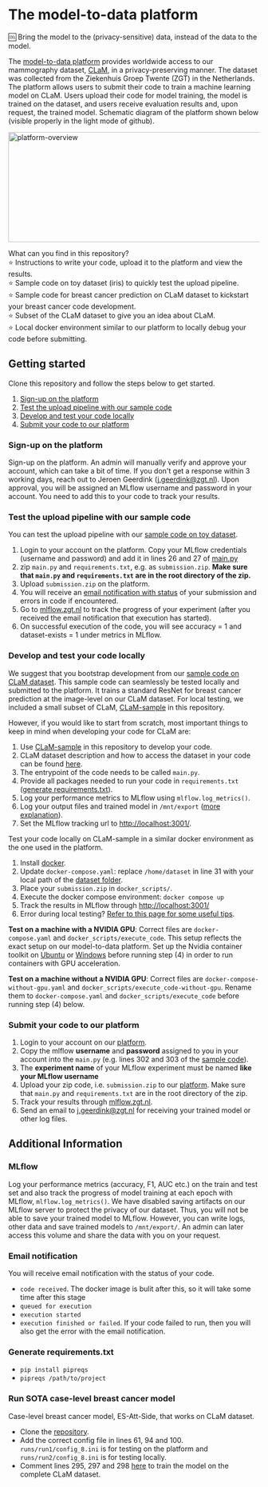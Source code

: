 # The model-to-data platform

🆒 Bring the model to the (privacy-sensitive) data, instead of the data to the model.


The [model-to-data platform](https://fe.zgt.nl) provides worldwide access to our mammography dataset, [CLaM](./dataset.md), in a privacy-preserving manner. The dataset was collected from the Ziekenhuis Groep Twente (ZGT) in the Netherlands. The platform allows users to submit their code to train a machine learning model on CLaM. Users upload their code for model training, the model is trained on the dataset, and users receive evaluation results and, upon request, the trained model. Schematic diagram of the platform shown below (visible properly in the light mode of github).

<img src="data-access-platform.png" alt="platform-overview" style="height: 220px; width:800px;"/>

What can you find in this repository? <br/>
:star: Instructions to write your code, upload it to the platform and view the results. <br/>
:star: Sample code on toy dataset (iris) to quickly test the upload pipeline. <br/>
:star: Sample code for breast cancer prediction on CLaM dataset to kickstart your breast cancer code development. <br/>
:star: Subset of the CLaM dataset to give you an idea about CLaM. <br/>
:star: Local docker environment similar to our platform to locally debug your code before submitting. <br/>

## Getting started
Clone this repository and follow the steps below to get started.
1. [Sign-up on the platform](#sign-up-on-the-platform)
2. [Test the upload pipeline with our sample code](#test-the-upload-pipeline-with-our-sample-code)
3. [Develop and test your code locally](#develop-and-test-your-code-locally)
4. [Submit your code to our platform](#submit-your-code-to-our-platform)

### Sign-up on the platform
Sign-up on the platform. An admin will manually verify and approve your account, which can take a bit of time. If you don't get a response within 3 working days, reach out to Jeroen Geerdink ([j.geerdink@zgt.nl](j.geerdink@zgt.nl)). Upon approval, you will be assigned an MLflow username and password in your account. You need to add this to your code to track your results.

### Test the upload pipeline with our sample code
You can test the upload pipeline with our [sample code on toy dataset](./sample_code/toy-dataset).
1. Login to your account on the platform. Copy your MLflow credentials (username and password) and add it in lines 26 and 27 of [main.py](./sample_code/toy-dataset/main.py)
2. zip ```main.py``` and ```requirements.txt```, e.g. as ```submission.zip```. **Make sure that ```main.py``` and ```requirements.txt``` are in the root directory of the zip.**
3. Upload ```submission.zip``` on the platform.
4. You will receive an [email notification with status](#email-notification) of your submission and errors in code if encountered.
5. Go to [mlflow.zgt.nl](https://mlflow.zgt.nl) to track the progress of your experiment (after you received the email notification that execution has started).
6. On successful execution of the code, you will see accuracy = 1 and dataset-exists = 1 under metrics in MLflow.

### Develop and test your code locally
We suggest that you bootstrap development from our [sample code on CLaM dataset](./sample_code/clam-dataset). This sample code can seamlessly be tested locally and submitted to the platform. It trains a standard ResNet for breast cancer prediction at the image-level on our CLaM dataset. For local testing, we included a small subset of CLaM, [CLaM-sample](./dataset) in this repository. 

However, if you would like to start from scratch, most important things to keep in mind when developing your code for CLaM are:
1. Use [CLaM-sample](./dataset) in this repository to develop your code.
2. CLaM dataset description and how to access the dataset in your code can be found [here](./dataset/dataset.md). 
3. The entrypoint of the code needs to be called ```main.py```.
4. Provide all packages needed to run your code in ```requirements.txt``` ([generate requirements.txt](#generate-requirementstxt)). 
5. Log your performance metrics to MLflow using ```mlflow.log_metrics()```.
6. Log your output files and trained model in ```/mnt/export``` ([more explanation](#mlflow)). 
7. Set the MLflow tracking url to [http://localhost:3001/](http://localhost:3001/).


Test your code locally on CLaM-sample in a similar docker environment as the one used in the platform.
1. Install [docker](./setup-docker.md).
2. Update ```docker-compose.yaml```: replace ```/home/dataset``` in line 31 with your local path of the [dataset folder](./dataset).
3. Place your ```submission.zip``` in ```docker_scripts/```.
4. Execute the docker compose environment: ```docker compose up```
5. Track the results in MLflow through [http://localhost:3001/](http://localhost:3001/)
6. Error during local testing? [Refer to this page for some useful tips](useful-docker-commands.md).

**Test on a machine with a NVIDIA GPU**: Correct files are ```docker-compose.yaml``` and ```docker_scripts/execute_code```. This setup reflects the exact setup on our model-to-data platform. Set up the Nvidia container toolkit on [Ubuntu](https://docs.nvidia.com/datacenter/cloud-native/container-toolkit/latest/install-guide.html#installation) or [Windows](https://developer.nvidia.com/cuda/wsl) before running step (4) in order to run containers with GPU acceleration. <br/>

**Test on a machine without a NVIDIA GPU**: Correct files are ```docker-compose-without-gpu.yaml``` and ```docker_scripts/execute_code-without-gpu```. Rename them to ```docker-compose.yaml``` and ```docker_scripts/execute_code``` before running step (4) below. <br/>

### Submit your code to our platform
1. Login to your account on our [platform](https://fe.zgt.nl). 
2. Copy the mlflow **username** and **password** assigned to you in your account into the ```main.py``` (e.g. lines 302 and 303 of the [sample code](./sample_code/clam-dataset/main.py)).
3. The **experiment name** of your MLflow experiment must be named **like your MLflow username**  
4. Upload your zip code, i.e. ```submission.zip``` to our [platform](https://fe.zgt.nl). Make sure that ```main.py``` and ```requirements.txt``` are in the root directory of the zip.
5. Track your results through [mlflow.zgt.nl](https://mlflow.zgt.nl).
6. Send an email to [j.geerdink@zgt.nl](j.geerdink@zgt.nl) for receiving your trained model or other log files.

## Additional Information

### MLflow
Log your performance metrics (accuracy, F1, AUC etc.) on the train and test set and also track the progress of model training at each epoch with MLflow, ```mlflow.log_metrics()```. We have disabled saving artifacts on our MLflow server to protect the privacy of our dataset. Thus, you will not be able to save your trained model to MLflow. However, you can write logs, other data and save trained models to ```/mnt/export/```. An admin can later access this volume and share the data with you on your request.

### Email notification
You will receive email notification with the status of your code. 
- ```code received```. The docker image is bulit after this, so it will take some time after this stage
- ```queued for execution```
- ```execution started```
- ```execution finished or failed```. If your code failed to run, then you will also get the error with the email notification.

### Generate requirements.txt

- ```pip install pipreqs```
- ```pipreqs /path/to/project```

### Run SOTA case-level breast cancer model

Case-level breast cancer model, ES-Att-Side, that works on CLaM dataset. 
- Clone the [repository](https://github.com/ShreyasiPathak/case-level-breast-cancer-data-access).
- Add the correct config file in lines 61, 94 and 100. ```runs/run1/config_8.ini``` is for testing on the platform and ```runs/run2/config_8.ini``` is for testing locally.
- Comment lines 295, 297 and 298 [here](https://github.com/ShreyasiPathak/case-level-breast-cancer-data-access/blob/main/setup/read_input_file.py) to train the model on the complete CLaM dataset.
